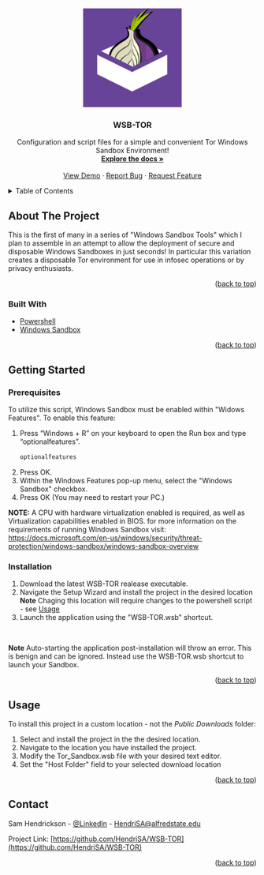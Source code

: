 <div id="top"></div>

<!-- PROJECT LOGO -->

<br />

<p align="center">
  <img width="200" height="200" src="https://github.com/HendriSA/WSB-TOR/blob/main/productimage.png">
</p>

  <h3 align="center">WSB-TOR</h3>

  <p align="center">
    Configuration and script files for a simple and convenient Tor Windows Sandbox Environment!
    <br />
    <a href="https://github.com/HendriSA/WSB-TOR"><strong>Explore the docs »</strong></a>
    <br />
    <br />
    <a href="https://github.com/HendriSA/WSB-TOR">View Demo</a>
    ·
    <a href="https://github.com/HendriSA/WSB-TOR/issues">Report Bug</a>
    ·
    <a href="https://github.com/HendriSA/WSB-TOR/issues">Request Feature</a>
  </p>
</div>



<!-- TABLE OF CONTENTS -->
<details>
  <summary>Table of Contents</summary>
  <ol>
    <li>
      <a href="#about-the-project">About The Project</a>
      <ul>
        <li><a href="#built-with">Built With</a></li>
      </ul>
    </li>
    <li>
      <a href="#getting-started">Getting Started</a>
      <ul>
        <li><a href="#prerequisites">Prerequisites</a></li>
        <li><a href="#installation">Installation</a></li>
      </ul>
    </li>
    <li><a href="#usage">Usage</a></li>
    <li><a href="#contact">Contact</a></li>
  </ol>
</details>



<!-- ABOUT THE PROJECT -->
## About The Project
This is the first of many in a series of "Windows Sandbox Tools" which I plan to assemble in an attempt to allow the deployment of secure and disposable Windows Sandboxes in just seconds! In particular this variation creates a disposable Tor environment for use in infosec operations or by privacy enthusiasts.

<p align="right">(<a href="#top">back to top</a>)</p>



### Built With
* [Powershell](https://docs.microsoft.com/en-us/powershell/)
* [Windows Sandbox](https://docs.microsoft.com/en-us/windows/security/threat-protection/windows-sandbox/windows-sandbox-overview)
<p align="right">(<a href="#top">back to top</a>)</p>



<!-- GETTING STARTED -->
## Getting Started
### Prerequisites
To utilize this script, Windows Sandbox must be enabled within "Widows Features". To enable this feature:

1. Press “Windows + R” on your keyboard to open the Run box and type “optionalfeatures”.
    ```sh
    optionalfeatures
    ```
2. Press OK.
3. Within the Windows Features pop-up menu, select the "Windows Sandbox" checkbox.
4. Press OK (You may need to restart your PC.)

**NOTE:** A CPU with hardware virtualization enabled is required, as well as Virtualization capabilities enabled in BIOS. for more information on the requirements of running Windows Sandbox visit: https://docs.microsoft.com/en-us/windows/security/threat-protection/windows-sandbox/windows-sandbox-overview

### Installation
1. Download the latest WSB-TOR realease executable.
2. Navigate the Setup Wizard and install the project in the desired location
	**Note** Chaging this location will require changes to the powershell script - see <a href="#usage">Usage</a></li>
3. Launch the application using the "WSB-TOR.wsb" shortcut.
<br />

**Note** Auto-starting the application post-installation will throw an error. This is benign and can be ignored. Instead use the WSB-TOR.wsb shortcut to launch your Sandbox.


<p align="right">(<a href="#top">back to top</a>)</p>



<!-- USAGE EXAMPLES -->
## Usage
To install this project in a custom location - not the _Public Downloads_ folder:
1. Select and install the project in the the desired location.
2. Navigate to the location you have installed the project.
3. Modify the Tor_Sandbox.wsb file with your desired text editor.
4. Set the "Host Folder" field to your selected download location
<p align="right">(<a href="#top">back to top</a>)</p>

<!-- CONTACT -->
## Contact
Sam Hendrickson - [@LinkedIn](https://www.linkedin.com/in/samuel-hendrickson3/) - HendriSA@alfredstate.edu

Project Link: [https://github.com/HendriSA/WSB-TOR](https://github.com/HendriSA/WSB-TOR)

<p align="right">(<a href="#top">back to top</a>)</p>
